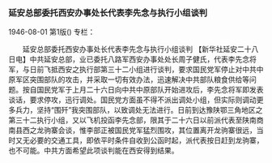 ### 延安总部委托西安办事处长代表李先念与执行小组谈判

1946-08-01
第1版()
专栏：

　　延安总部委托西安办事处长代表李先念与执行小组谈判
    【新华社延安二十八日电】中共延安总部，业已委托八路军西安办事处处长周子健氏，代表李先念将军，与日前飞抵西安之执行部第三十二小组进行谈判，要求国民党军停止对中共中原军区突围部队的攻击，并采取一切有效办法，迅速解决中共部队粮食供给等问题。按自国民党军于上月二十六日向中共中原部队开始进攻后，李先念将军即发表谈话，要求停攻，迅行调处。国民党方面虽不得不派出调处小组，但实际则调动更多兵力，坚持“围歼”我突围部队，以致调处无法进行。日前到达豫陕鄂三角地区之第三十二执行小组，又以飞机投函李先念部，限其于二十六日以前派代表至陕南商南县西之龙驹寨会谈，惟李部正被国民党军猛烈围攻，其位置离开龙驹寨很远，当时又无必要的交通工具，即依平时条件自收到公函时起，派代表按日赶到龙驹寨，也不可能。中共方面希望此项谈判能在西安得到结果。
